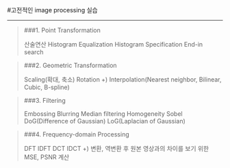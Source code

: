 #고전적인 image processing 실습

----------------------

> ###1. Point Transformation
> 
> 산술연산
> Histogram Equalization
> Histogram Specification
> End-in search

> ###2. Geometric Transformation
> 
> Scaling(확대, 축소)
> Rotation
> +) Interpolation(Nearest neighbor, Bilinear, Cubic, B-spline)

> ###3. Filtering
> 
> Embossing
> Blurring
> Median filtering
> Homogeneity
> Sobel
> DoG(Difference of Gaussian)
> LoG(Laplacian of Gaussian)

> ###4. Frequency-domain Processing
> 
> DFT
> IDFT
> DCT
> IDCT
> +) 변환, 역변환 후 원본 영상과의 차이를 보기 위한 MSE, PSNR 계산
